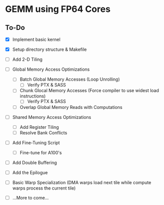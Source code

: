 # GEMM using FP64 Cores

## To-Do

- [x] Implement basic kernel
- [x] Setup directory structure & Makefile
- [ ] Add 2-D Tiling
- [ ] Global Memory Access Optimizations
  - [ ] Batch Global Memory Accesses (Loop Unrolling)
    - [ ] Verify PTX & SASS
  - [ ] Chunk Glocal Memory Accesses (Force compiler to use widest load instructions)
    - [ ] Verify PTX & SASS
  - [ ] Overlap Global Memory Reads with Computations
- [ ] Shared Memory Access Optimizations
  - [ ] Add Register Tiling
  - [ ] Resolve Bank Conflicts
- [ ] Add Fine-Tuning Script
  - [ ] Fine-tune for A100's
- [ ] Add Double Buffering
- [ ] Add the Epilogue
- [ ] Basic Warp Specialization (DMA warps load next tile while compute warps process the current tile)
- [ ] ...More to come...

